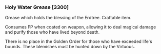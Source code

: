 ### Holy Water Grease [3300]

Grease which holds the blessing of the Erdtree. Craftable item.

Consumes FP when coated on weapon, allowing it to deal magical damage and purify those who have lived beyond death.

There is no place in the Golden Order for those who have exceeded life's bounds. These blemishes must be hunted down by the Virtuous.